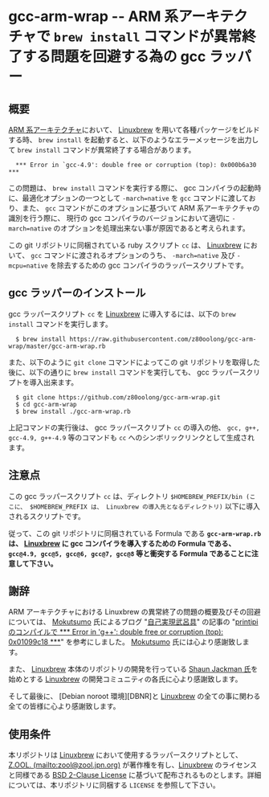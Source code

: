 # gcc-arm-wrap -- ARM 系アーキテクチャで ```brew install``` コマンドが異常終了する問題を回避する為の gcc ラッパー

## 概要

[ARM 系アーキテクチャ][ARMP]において、 [Linuxbrew][BREW] を用いて各種パッケージをビルドする時、 ```brew install``` を起動すると、以下のようなエラーメッセージを出力して ```brew install``` コマンドが異常終了する場合があります。

```
  *** Error in `gcc-4.9': double free or corruption (top): 0x000b6a30 ***
```

この問題は、 ```brew install``` コマンドを実行する際に、 gcc コンパイラの起動時に、最適化オプションの一つとして ```-march=native``` を ```gcc``` コマンドに渡しており、また、 ```gcc``` コマンドがこのオプションに基づいて ARM 系アーキテクチャの識別を行う際に、 現行の gcc コンパイラのバージョンにおいて適切に ```-march=native``` のオプションを処理出来ない事が原因であると考えられます。

この git リポジトリに同梱されている ruby スクリプト ```cc``` は、 [Linuxbrew][BREW] において、 ```gcc``` コマンドに渡されるオプションのうち、 ```-march=native``` 及び ```-mcpu=native``` を除去するための gcc コンパイラのラッパースクリプトです。

## gcc ラッパーのインストール

gcc ラッパースクリプト ```cc``` を [Linuxbrew][BREW] に導入するには、以下の ```brew install``` コマンドを実行します。

```
  $ brew install https://raw.githubusercontent.com/z80oolong/gcc-arm-wrap/master/gcc-arm-wrap.rb
```

また、以下のように ```git clone``` コマンドによってこの git リポジトリを取得した後に、以下の通りに ```brew install``` コマンドを実行しても、 gcc ラッパースクリプトを導入出来ます。

```
  $ git clone https://github.com/z80oolong/gcc-arm-wrap.git
  $ cd gcc-arm-wrap
  $ brew install ./gcc-arm-wrap.rb
```

上記コマンドの実行後は、 gcc ラッパースクリプト ```cc``` の導入の他、 ```gcc, g++, gcc-4.9, g++-4.9``` 等のコマンドも ```cc``` へのシンボリックリンクとして生成されます。

## 注意点

この gcc ラッパースクリプト ```cc``` は、ディレクトリ ```$HOMEBREW_PREFIX/bin (ここに、 $HOMEBREW_PREFIX は、 Linuxbrew の導入先となるディレクトリ)``` 以下に導入されるスクリプトです。

従って、この git リポジトリに同梱されている Formula である **```gcc-arm-wrap.rb``` は、 [Linuxbrew][BREW] に gcc コンパイラを導入するための Formula である、 ```gcc@4.9, gcc@5, gcc@6, gcc@7, gcc@8``` 等と衝突する Formula であることに注意して下さい。**

## 謝辞

ARM アーキテクチャにおける Linuxbrew の異常終了の問題の概要及びその回避については、 [Mokutsumo][MOKU] 氏によるブログ "[自己実現武呂具][MBLG]" の記事の "[printipiのコンパイルで \*\*\* Error in 'g++': double free or corruption (top): 0x01099c18 \*\*\*][MBL1]" を参考にしました。 [Mokutsumo][MOKU] 氏には心より感謝致します。

また、 [Linuxbrew][BREW] 本体のリポジトリの開発を行っている [Shaun Jackman 氏][SHAU]を始めとする [Linuxbrew][BREW] の開発コミュニティの各氏に心より感謝致します。

そして最後に、 [Debian noroot 環境][DBNR]と [Linuxbrew][BREW] の全ての事に関わる全ての皆様に心より感謝致します。

## 使用条件

本リポジトリは [Linuxbrew][BREW] において使用するラッパースクリプトとして、 [Z.OOL. (mailto:zool@zool.jpn.org)][ZOOL] が著作権を有し、[Linuxbrew][BREW] のライセンスと同様である [BSD 2-Clause License][BSD2] に基づいて配布されるものとします。詳細については、本リポジトリに同梱する ```LICENSE``` を参照して下さい。

<!-- 外部リンク一覧 -->

[ARMP]:https://www.arm.com/
[BREW]:http://linuxbrew.sh/
[MOKU]:https://twitter.com/Mokutsuno
[MBLG]:http://blog.livedoor.jp/mokutsuno/
[MBL1]:http://blog.livedoor.jp/mokutsuno/archives/15701412.html
[SHAU]:http://sjackman.ca/
[BSD2]:https://opensource.org/licenses/BSD-2-Clause
[ZOOL]:http://zool.jpn.org/
